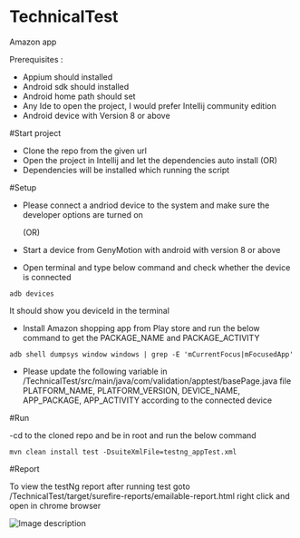 # TechnicalTest
Amazon app


Prerequisites :
 - Appium should installed
 - Android sdk should installed
 - Android home path should set
 - Any Ide to open the project, I would prefer Intellij community edition
 - Android device with Version 8 or above
 
 
 #Start project
 - Clone the repo from the given url
 - Open the project in Intellij and let the dependencies auto install
             (OR)
 - Dependencies will be installed which running the script 
 
 #Setup
 - Please connect a andriod device to the system and make sure the developer options are turned on
    
    (OR)
 - Start a device from GenyMotion with android with version 8 or above
 - Open terminal and type below command and check whether the device is connected
  ```shell
  adb devices
  ```
  It should show you deviceId in the terminal
  - Install Amazon shopping app from Play store and run the below command to get the PACKAGE_NAME and PACKAGE_ACTIVITY
   ```$xslt
  adb shell dumpsys window windows | grep -E 'mCurrentFocus|mFocusedApp'
  ```
 - Please update the following variable in /TechnicalTest/src/main/java/com/validation/apptest/basePage.java file 
 PLATFORM_NAME, PLATFORM_VERSION, DEVICE_NAME, APP_PACKAGE, APP_ACTIVITY according to the connected device
 
   
  
 #Run

 -cd to the cloned repo and be in root and run the below command
 ```shell
 mvn clean install test -DsuiteXmlFile=testng_appTest.xml
``` 

#Report

To view the testNg report after running test goto /TechnicalTest/target/surefire-reports/emailable-report.html
right click and open in chrome browser

![Image description](/Users/chandrasekar.sankar/Desktop/report.png)
